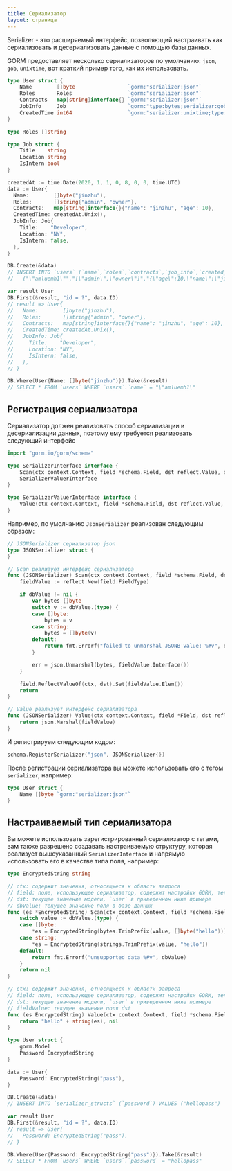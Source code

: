 ```yaml
---
title: Сериализатор
layout: страница
---
```


Serializer - это расширяемый интерфейс, позволяющий настраивать как сериализовать и десериализовать данные с помощью базы данных.

GORM предоставляет несколько сериализаторов по умолчанию: `json`, `gob`, `unixtime`, вот краткий пример того, как их использовать.

```go
type User struct {
    Name        []byte                 `gorm:"serializer:json"`
    Roles       Roles                  `gorm:"serializer:json"`
    Contracts   map[string]interface{} `gorm:"serializer:json"`
    JobInfo     Job                    `gorm:"type:bytes;serializer:gob"`
    CreatedTime int64                  `gorm:"serializer:unixtime;type:time"` // сохранить int как datetime в базе данных
}

type Roles []string

type Job struct {
    Title    string
    Location string
    IsIntern bool
}

createdAt := time.Date(2020, 1, 1, 0, 8, 0, 0, time.UTC)
data := User{
  Name:        []byte("jinzhu"),
  Roles:       []string{"admin", "owner"},
  Contracts:   map[string]interface{}{"name": "jinzhu", "age": 10},
  CreatedTime: createdAt.Unix(),
  JobInfo: Job{
    Title:    "Developer",
    Location: "NY",
    IsIntern: false,
  },
}

DB.Create(&data)
// INSERT INTO `users` (`name`,`roles`,`contracts`,`job_info`,`created_time`) VALUES
//   ("\"amluemh1\"","[\"admin\",\"owner\"]","{\"age\":10,\"name\":\"jinzhu\"}",<gob binary>,"2020-01-01 00:08:00")

var result User
DB.First(&result, "id = ?", data.ID)
// result => User{
//   Name:        []byte("jinzhu"),
//   Roles:       []string{"admin", "owner"},
//   Contracts:   map[string]interface{}{"name": "jinzhu", "age": 10},
//   CreatedTime: createdAt.Unix(),
//   JobInfo: Job{
//     Title:    "Developer",
//     Location: "NY",
//     IsIntern: false,
//   },
// }

DB.Where(User{Name: []byte("jinzhu")}).Take(&result)
// SELECT * FROM `users` WHERE `users`.`name` = "\"amluemh1\"
```

## Регистрация сериализатора

Сериализатор должен реализовать способ сериализации и десериализации данных, поэтому ему требуется реализовать следующий интерфейс

```go
import "gorm.io/gorm/schema"

type SerializerInterface interface {
    Scan(ctx context.Context, field *schema.Field, dst reflect.Value, dbValue interface{}) error
    SerializerValuerInterface
}

type SerializerValuerInterface interface {
    Value(ctx context.Context, field *schema.Field, dst reflect.Value, fieldValue interface{}) (interface{}, error)
}
```

Например, по умолчанию `JsonSerializer` реализован следующим образом:

```go
// JSONSerializer сериализатор json
type JSONSerializer struct {
}

// Scan реализует интерфейс сериализатора
func (JSONSerializer) Scan(ctx context.Context, field *schema.Field, dst reflect.Value, dbValue interface{}) (err error) {
    fieldValue := reflect.New(field.FieldType)

    if dbValue != nil {
        var bytes []byte
        switch v := dbValue.(type) {
        case []byte:
            bytes = v
        case string:
            bytes = []byte(v)
        default:
            return fmt.Errorf("failed to unmarshal JSONB value: %#v", dbValue)
        }

        err = json.Unmarshal(bytes, fieldValue.Interface())
    }

    field.ReflectValueOf(ctx, dst).Set(fieldValue.Elem())
    return
}

// Value реализует интерфейс сериализатора
func (JSONSerializer) Value(ctx context.Context, field *Field, dst reflect.Value, fieldValue interface{}) (interface{}, error) {
    return json.Marshal(fieldValue)
}
```

И регистрируем следующим кодом:

```go
schema.RegisterSerializer("json", JSONSerializer{})
```

После регистрации сериализатора вы можете использовать его с тегом `serializer`, например:

```go
type User struct {
    Name []byte `gorm:"serializer:json"`
}
```

## Настраиваемый тип сериализатора

Вы можете использовать зарегистрированный сериализатор с тегами, вам также разрешено создавать настраиваемую структуру, которая реализует вышеуказанный `SerializerInterface` и напрямую использовать его в качестве типа поля, например:

```go
type EncryptedString string

// ctx: содержит значения, относящиеся к области запроса
// field: поле, использующее сериализатор, содержит настройки GORM, теги структуры
// dst: текущее значение модели, `user` в приведенном ниже примере
// dbValue: текущее значение поля в базе данных
func (es *EncryptedString) Scan(ctx context.Context, field *schema.Field, dst reflect.Value, dbValue interface{}) (err error) {
    switch value := dbValue.(type) {
    case []byte:
        *es = EncryptedString(bytes.TrimPrefix(value, []byte("hello")))
    case string:
        *es = EncryptedString(strings.TrimPrefix(value, "hello"))
    default:
        return fmt.Errorf("unsupported data %#v", dbValue)
    }
    return nil
}

// ctx: содержит значения, относящиеся к области запроса
// field: поле, использующее сериализатор, содержит настройки GORM, теги структуры
// dst: текущее значение модели, `user` в приведенном ниже примере
// fieldValue: текущее значение поля dst
func (es EncryptedString) Value(ctx context.Context, field *schema.Field, dst reflect.Value, fieldValue interface{}) (interface{}, error) {
    return "hello" + string(es), nil
}

type User struct {
    gorm.Model
    Password EncryptedString
}

data := User{
    Password: EncryptedString("pass"),
}

DB.Create(&data)
// INSERT INTO `serializer_structs` (`password`) VALUES ("hellopass")

var result User
DB.First(&result, "id = ?", data.ID)
// result => User{
//   Password: EncryptedString("pass"),
// }

DB.Where(User{Password: EncryptedString("pass")}).Take(&result)
// SELECT * FROM `users` WHERE `users`.`password` = "hellopass"
```
